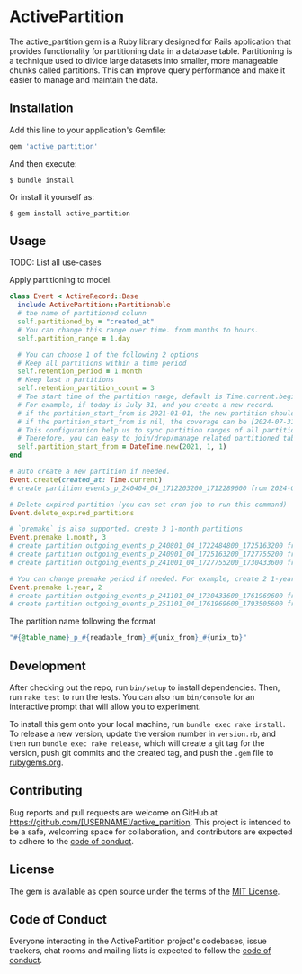 # ActivePartition

The active_partition gem is a Ruby library designed for Rails application that provides functionality for partitioning data in a database table. Partitioning is a technique used to divide large datasets into smaller, more manageable chunks called partitions. This can improve query performance and make it easier to manage and maintain the data.


## Installation

Add this line to your application's Gemfile:

```ruby
gem 'active_partition'
```

And then execute:

    $ bundle install

Or install it yourself as:

    $ gem install active_partition

## Usage

TODO: List all use-cases

Apply partitioning to model.

```ruby
class Event < ActiveRecord::Base
  include ActivePartition::Partitionable
  # the name of partitioned colunn
  self.partitioned_by = "created_at"
  # You can change this range over time. from months to hours.
  self.partition_range = 1.day

  # You can choose 1 of the following 2 options
  # Keep all partitions within a time period
  self.retention_period = 1.month
  # Keep last n partitions
  self.retention_partition_count = 3
  # The start time of the partition range, default is Time.current.beginning_of_hour.utc
  # For example, if today is July 31, and you create a new record.
  # if the partition_start_from is 2021-01-01, the new partition should cover [2024-07-01 00:00:00 UTC...2024-08-01 00:00:00 UTC]
  # if the partition_start_from is nil, the coverage can be [2024-07-31 08:00:00 UTC...2024-08-31 08:00:00 UTC]
  # This configuration help us to sync partition ranges of all partitioned tables.
  # Therefore, you can easy to join/drop/manage related partitioned tables.
  self.partition_start_from = DateTime.new(2021, 1, 1)
end

# auto create a new partition if needed.
Event.create(created_at: Time.current)
# create partition events_p_240404_04_1712203200_1712289600 from 2024-04-04 04:00:00 UTC to 2024-04-05 04:00:00 UTC

# Delete expired partition (you can set cron job to run this command)
Event.delete_expired_partitions

# `premake` is also supported. create 3 1-month partitions
Event.premake 1.month, 3
# create partition outgoing_events_p_240801_04_1722484800_1725163200 from 2024-08-01 04:00:00 UTC to 2024-09-01 04:00:00 UTC
# create partition outgoing_events_p_240901_04_1725163200_1727755200 from 2024-09-01 04:00:00 UTC to 2024-10-01 04:00:00 UTC
# create partition outgoing_events_p_241001_04_1727755200_1730433600 from 2024-10-01 04:00:00 UTC to 2024-11-01 04:00:00 UTC

# You can change premake period if needed. For example, create 2 1-year partition.
Event.premake 1.year, 2
# create partition outgoing_events_p_241101_04_1730433600_1761969600 from 2024-11-01 04:00:00 UTC to 2025-11-01 04:00:00 UTC
# create partition outgoing_events_p_251101_04_1761969600_1793505600 from 2025-11-01 04:00:00 UTC to 2026-11-01 04:00:00 UTC
```

The partition name following the format
```ruby
"#{@table_name}_p_#{readable_from}_#{unix_from}_#{unix_to}"
```



## Development

After checking out the repo, run `bin/setup` to install dependencies. Then, run `rake test` to run the tests. You can also run `bin/console` for an interactive prompt that will allow you to experiment.

To install this gem onto your local machine, run `bundle exec rake install`. To release a new version, update the version number in `version.rb`, and then run `bundle exec rake release`, which will create a git tag for the version, push git commits and the created tag, and push the `.gem` file to [rubygems.org](https://rubygems.org).

## Contributing

Bug reports and pull requests are welcome on GitHub at https://github.com/[USERNAME]/active_partition. This project is intended to be a safe, welcoming space for collaboration, and contributors are expected to adhere to the [code of conduct](https://github.com/[USERNAME]/active_partition/blob/main/CODE_OF_CONDUCT.md).

## License

The gem is available as open source under the terms of the [MIT License](https://opensource.org/licenses/MIT).

## Code of Conduct

Everyone interacting in the ActivePartition project's codebases, issue trackers, chat rooms and mailing lists is expected to follow the [code of conduct](https://github.com/[USERNAME]/active_partition/blob/main/CODE_OF_CONDUCT.md).
